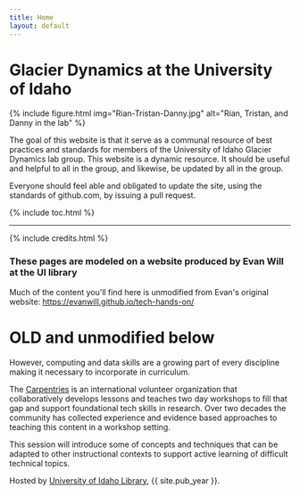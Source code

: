```yaml
---
title: Home
layout: default
---
```


# Glacier Dynamics at the University of Idaho

{% include figure.html img="Rian-Tristan-Danny.jpg" alt="Rian, Tristan, and Danny in the lab" %}

The goal of this website is that it serve as a communal resource of best practices and standards for members of the University of Idaho Glacier Dynamics lab group.  This website is a dynamic resource.  It should be useful and helpful to all in the group, and likewise, be updated by all in the group.

Everyone should feel able and obligated to update the site, using the standards of github.com, by issuing a pull request.

{% include toc.html %}

------

{% include credits.html %}

### These pages are modeled on a website produced by Evan Will at the UI library
Much of the content you'll find here is unmodified from Evan's original website: https://evanwill.github.io/tech-hands-on/

# OLD and unmodified below
However, computing and data skills are a growing part of every discipline making it necessary to incorporate in curriculum. 

The [Carpentries](https://carpentries.org/) is an international volunteer organization that collaboratively develops lessons and teaches two day workshops to fill that gap and support foundational tech skills in research. 
Over two decades the community has collected experience and evidence based approaches to teaching this content in a workshop setting.

This session will introduce some of concepts and techniques that can be adapted to other instructional contexts to support active learning of difficult technical topics.


Hosted by [University of Idaho Library](http://www.lib.uidaho.edu/), {{ site.pub_year }}.

